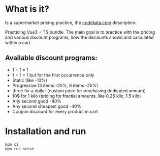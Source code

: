 # What is it?

Is a supermarket pricing practice, the [codekata.com](http://codekata.com/kata/kata01-supermarket-pricing/) description.

Practicing Vue3 + TS bundle. The main goal is to practice with the
pricing and various discount programs, how the discounts shown and
calculated within a cart.

## Available discount programs:

- 1 + 1 = 1
- 1 + 1 = 1 but for the first occurrence only
- Static (like -10%)
- Progressive (3 items -20%, 6 items -25%)
- three for a dollar (custom price for purchasing dedicated amount)
- 10$ for 1 kilo (pricing for fractial amounts, like 0.25 kilo, 1.5 kilo)
- Any second good -40%
- Any second cheapest good -40%
- Coupon discount for every product in cart

# Installation and run

```
npm ci
npm run serve
```
